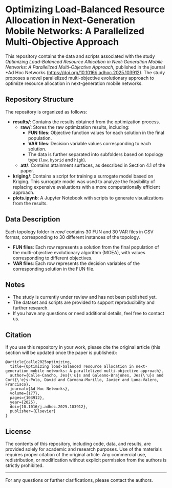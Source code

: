 # Optimizing Load-Balanced Resource Allocation in Next-Generation Mobile Networks: A Parallelized Multi-Objective Approach

This repository contains the data and scripts associated with the study *Optimizing Load-Balanced Resource Allocation in Next-Generation Mobile Networks: A Parallelized Multi-Objective Approach*, published in the journal *Ad Hoc Networks (https://doi.org/10.1016/j.adhoc.2025.103912). The study proposes a novel parallelized multi-objective evolutionary approach to optimize resource allocation in next-generation mobile networks.

## Repository Structure

The repository is organized as follows:

- **results/**: Contains the results obtained from the optimization process.
  - **raw/**: Stores the raw optimization results, including:
    - **FUN files**: Objective function values for each solution in the final population.
    - **VAR files**: Decision variable values corresponding to each solution.
    - The data is further separated into subfolders based on topology type (`low`, `hybrid` and `high`).
  - **att/**: Contains attainment surfaces, as described in Section 4.1 of the paper.
- **kriging/**: Contains a script for training a surrogate model based on Kriging. This surrogate model was used to analyze the feasibility of replacing expensive evaluations with a more computationally efficient approach.
- **plots.ipynb**: A Jupyter Notebook with scripts to generate visualizations from the results.

## Data Description

Each topology folder in *raw/* contains 30 FUN and 30 VAR files in CSV format, corresponding to 30 different instances of the topology.

- **FUN files**: Each row represents a solution from the final population of the multi-objective evolutionary algorithm (MOEA), with values corresponding to different objectives.
- **VAR files**: Each row represents the decision variables of the corresponding solution in the FUN file.

## Notes

- The study is currently under review and has not been published yet.
- The dataset and scripts are provided to support reproducibility and further research.
- If you have any questions or need additional details, feel free to contact us.

## Citation

If you use this repository in your work, please cite the original article (this section will be updated once the paper is published):

```
@article{calle2025optimizing,
  title={Optimizing load-balanced resource allocation in next-generation mobile networks: A parallelized multi-objective approach},
  author={Calle-Cancho, Jes{\'u}s and Galeano-Brajones, Jes{\'u}s and Cort{\'e}s-Polo, David and Carmona-Murillo, Javier and Luna-Valero, Francisco},
  journal={Ad Hoc Networks},
  volume={177},
  pages={103912},
  year={2025},
  doi={10.1016/j.adhoc.2025.103912},
  publisher={Elsevier}
}
```

## License

The contents of this repository, including code, data, and results, are provided solely for academic and research purposes. Use of the materials requires proper citation of the original article. Any commercial use, redistribution, or modification without explicit permission from the authors is strictly prohibited.

---

For any questions or further clarifications, please contact the authors.





